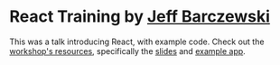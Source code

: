 # React Training by [Jeff Barczewski](https://twitter.com/jeffbski)

This was a talk introducing React, with example code. Check out the [workshop's resources](http://codewinds.com/blog/2015-05-29-jsconf-reactjs.html), specifically the [slides](http://codewinds.com/assets/jsconf-2015-react.pdf) and [example app](https://github.com/codewinds/jsconf-react).
